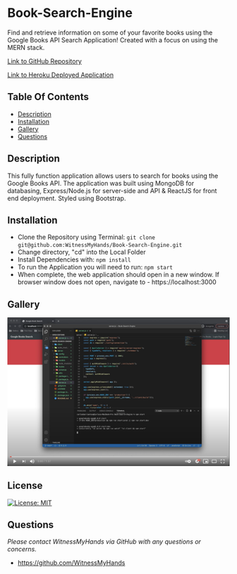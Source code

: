 # Book-Search-Engine
Find and retrieve information on some of your favorite books using the Google Books API Search Application! Created with a focus on using the MERN stack.

[Link to GitHub Repository](https://github.com/WitnessMyHands/Book-Search-Engine)

[Link to Heroku Deployed Application](https://wmh-book-search-engine.herokuapp.com/)

## Table Of Contents
- [Description](#Description)
- [Installation](#Installation)
- [Gallery](#Gallery)
- [Questions](#Questions)

## Description
This fully function application allows users to search for books using the Google Books API. The application was built using MongoDB for databasing, Express/Node.js for server-side and API & ReactJS for front end deployment. Styled using Bootstrap.

## Installation
- Clone the Repository using Terminal: `git clone git@github.com:WitnessMyHands/Book-Search-Engine.git`
- Change directory, "cd" into the Local Folder
- Install Dependencies with: `npm install`
- To run the Application you will need to run: `npm start`
- When complete, the web application should open in a new window. If browser window does not open, navigate to - https://localhost:3000 

## Gallery
[![Watch the MERN Video](./mern-screen.png)](https://www.youtube.com/watch?v=EqC5_CKi9tk)

## License

[![License: MIT](https://img.shields.io/badge/License-MIT-yellow.svg)](https://opensource.org/licenses/MIT)

## Questions
*Please contact WitnessMyHands via GitHub with any questions or concerns.*

- https://github.com/WitnessMyHands

